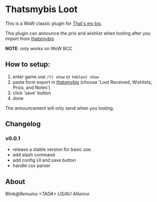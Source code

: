 # Thatsmybis Loot

This is a WoW classic plugin for [That's my bis](https://thatsmybis.com/).

This plugin can announce the prio and wishlist when looting after you import from [thatsmybis](https://thatsmybis.com/)

**NOTE**: only works on WoW BCC

## How to setup:

1. enter game use `/tl show` or `tmbloot show`
2. paste form export in [thatsmybis](https://thatsmybis.com/) (choose 'Loot Received, Wishlists, Prios, and Notes')
3. click 'save' button
4. done

The announcement will only send when you looting.

## Changelog

### v0.0.1

- release a stable version for basic use.
- add slash command
- add config UI and save button
- handle csv parser

## About

_Blink@Remulos &lt;TADA&gt; US/AU Alliance_
